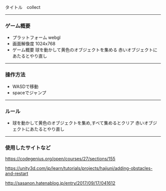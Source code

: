 タイトル　collect


---


### ゲーム概要
- プラットフォーム
webgl
- 画面解像度
1024x768
- ゲーム概要
球を動かして黄色のオブジェクトを集める
赤いオブジェクトにあたるとやり直し

---


### 操作方法
- WASDで移動
- spaceでジャンプ


---


### ルール
- 球を動かして黄色のオブジェクトを集め,すべて集めるとクリア
赤いオブジェクトにあたるとやり直し

---

### 使用したサイトなど
https://codegenius.org/open/courses/27/sections/155

https://unity3d.com/jp/learn/tutorials/projects/hajiuni/adding-obstacles-and-restart

http://sasanon.hatenablog.jp/entry/2017/09/17/041612
